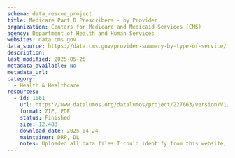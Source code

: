 ```yaml
---
schema: data_rescue_project 
title: Medicare Part D Prescribers - by Provider
organization: Centers for Medicare and Medicaid Services (CMS)
agency: Department of Health and Human Services
websites: data.cms.gov
data_source: https://data.cms.gov/provider-summary-by-type-of-service/medicare-part-d-prescribers/medicare-part-d-prescribers-by-provider
description: 
last_modified: 2025-05-26
metadata_available: No
metadata_url: 
category:
  - Health & Healthcare 
resources:
  - id: 1061
    url: https://www.datalumos.org/datalumos/project/227663/version/V1/view
    format: ZIP, PDF
    status: Finished
    size: 12.483
    download_date: 2025-04-24
    maintainer: DRP, DL
    notes: Uploaded all data files I could identify from this website, a PDF of the homepage, and all the Related Datasets (https://data.cms.gov/provider-summary-by-type-of-service/medicare-part-d-prescribers/medicare-part-d-prescribers-by-provider) except for "Monthly Prescription Drug Plan Formulary and Pharmacy Network Information." This file is too large to deposit to Data Lumos, even as a ZIP. It needs to be better compressed using a different compression algorithm
---
```

